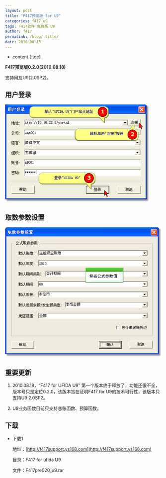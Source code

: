 ```yaml
---
layout: post
title: "F417预览版 for U9"
categories: f417_u9
tags: F417软件 免费版 U9
author: f417
permalink: /blog/:title/
date: 2010-08-18
---
```


* content
{:toc}

**F417预览版0.2.0(2010.08.18)**

支持用友U9(2.0SP2)。




## 用户登录

![](/images/f417_u9/f417_u9_prev_login.jpg)

## 取数参数设置

![](/images/f417_u9/f417_u9_prev_init.jpg)

## 重要更新

1. 2010.08.18，“F417 for UFIDA U9” 第一个版本终于释放了，功能还很不全，版本号只是定位0.2.0，该版本旨在证明F417 for U9的技术可行性，该版本只支持U9 2.0SP2。

2. U9业务函数目前只支持总账函数、预算函数。

## 下载

- 下载1

  地址：[http://f417support.ys168.com](http://f417support.ys168.com)

  目录：F417 for ufida U9

  文件：F417pre020_u9.rar
